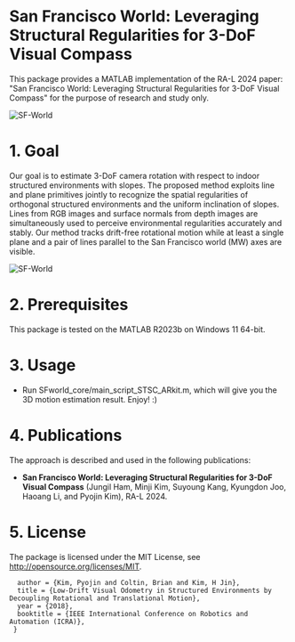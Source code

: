 # San Francisco World: Leveraging Structural Regularities for 3-DoF Visual Compass
This package provides a MATLAB implementation of the RA-L 2024 paper: "San Francisco World: Leveraging Structural Regularities for 3-DoF Visual Compass" for the purpose of research and study only.

![SF-World](https://github.com/jungilha/SF-World-master/pipeline.png)


# 1. Goal
Our goal is to estimate 3-DoF camera rotation with respect to indoor structured environments with slopes.
The proposed method exploits line and plane primitives jointly to recognize the spatial regularities of orthogonal structured environments and the uniform inclination of slopes.
Lines from RGB images and surface normals from depth images are simultaneously used to perceive environmental regularities accurately and stably.
Our method tracks drift-free rotational motion while at least a single plane and a pair of lines parallel to the San Francisco world (MW) axes are visible. 

![SF-World](https://github.com/jungilha/SF-World-master/result.png)


# 2. Prerequisites
This package is tested on the MATLAB R2023b on Windows 11 64-bit.


# 3. Usage
* Run SFworld_core/main_script_STSC_ARkit.m, which will give you the 3D motion estimation result. Enjoy! :)


# 4. Publications
The approach is described and used in the following publications:

* **San Francisco World: Leveraging Structural Regularities for 3-DoF Visual Compass** (Jungil Ham, Minji Kim, Suyoung Kang, Kyungdon Joo, Haoang Li, and Pyojin Kim), RA-L 2024.


# 5. License
The package is licensed under the MIT License, see http://opensource.org/licenses/MIT.

      author = {Kim, Pyojin and Coltin, Brian and Kim, H Jin},
      title = {Low-Drift Visual Odometry in Structured Environments by Decoupling Rotational and Translational Motion},
      year = {2018},
      booktitle = {IEEE International Conference on Robotics and Automation (ICRA)},
     }
